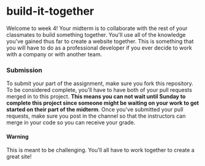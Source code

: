 # build-it-together
Welcome to week 4! Your midterm is to collaborate with the rest of your classmates to build something together. You'll use all of the knowledge you've gained thus far to create a website together. This is something that you will have to do as a professional developer if you ever decide to work with a company or with another team. 

### Submission
To submit your part of the assignment, make sure you fork this repository. To be considered complete, you'll have to have both of your pull requests merged in to this project. **This means you can not wait until Sunday to complete this project since someone might be waiting on your work to get started on their part of the midterm**. Once you've submitted your pull requests, make sure you post in the channel so that the instructors can merge in your code so you can receive your grade. 

#### Warning
This is meant to be challenging. You'll all have to work together to create a great site!
